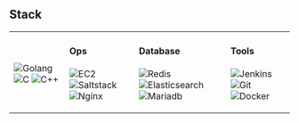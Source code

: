 ## Stack

<table>
	<tbody>
		<tr>
			<td>
				<h4></h4>
				<p>
        	<img alt="Golang" src="https://img.shields.io/badge/-golang-000000?style=flat-square&logo=golang&logoColor=white" />
					<img alt="C" src="https://img.shields.io/badge/-c-00599C?style=flat-square&logo=c&logoColor=white" />
          <img alt="C++" src="https://img.shields.io/badge/-c++-00599C?style=flat-square&logo=c++&logoColor=white" />				
				</p>
			</td>
			<td>
				<h4>Ops</h4>
				<p>
        <img alt="EC2" src="https://img.shields.io/badge/-ec2-50532?style=flat-square&logo=ec2&logoColor=white" />	
        <img alt="Saltstack" src="https://img.shields.io/badge/-saltstack-50532?style=flat-square&logo=Saltstack&logoColor=white" />
        <img alt="Nginx" src="https://img.shields.io/badge/-nginx-50532?style=flat-square&logo=nginx&logoColor=white" />      
				</p>
			</td>
			<td>
				<h4>Database</h4>
				<p>
        	<img alt="Redis" src="https://img.shields.io/badge/-redis-50532?style=flat-square&logo=redis&logoColor=white" />
          <img alt="Elasticsearch" src="https://img.shields.io/badge/-redis-50532?style=flat-square&logo=elasticsearch&logoColor=white" />
          <img alt="Mariadb" src="https://img.shields.io/badge/-mariadb-50532?style=flat-square&logo=mariadb&logoColor=white" />	
				</p>
			</td>
			<td>
				<h4>Tools</h4>
				<p>
          <img alt="Jenkins" src="https://img.shields.io/badge/-jenkins-50532?style=flat-square&logo=jenkins&logoColor=white" />
					<img alt="Git" src="https://img.shields.io/badge/-git-50532?style=flat-square&logo=git&logoColor=white" />
					<img alt="Docker" src="https://img.shields.io/badge/-docker-0db7ed?style=flat-square&logo=docker&logoColor=white" />
				</p>
			</td>
		</tr>
	</tbody>
</table>
